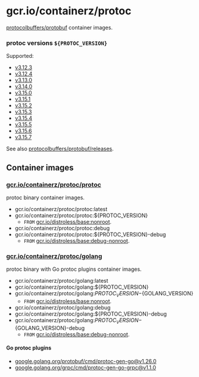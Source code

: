 # gcr.io/containerz/protoc

[protocolbuffers/protobuf][protocolbuffers/protobuf] container images.

### protoc versions `${PROTOC_VERSION}`

Supported:

- [v3.12.3](https://github.com/protocolbuffers/protobuf/releases/v3.12.3)
- [v3.12.4](https://github.com/protocolbuffers/protobuf/releases/v3.12.4)
- [v3.13.0](https://github.com/protocolbuffers/protobuf/releases/v3.13.0)
- [v3.14.0](https://github.com/protocolbuffers/protobuf/releases/v3.14.0)
- [v3.15.0](https://github.com/protocolbuffers/protobuf/releases/v3.15.0)
- [v3.15.1](https://github.com/protocolbuffers/protobuf/releases/v3.15.1)
- [v3.15.2](https://github.com/protocolbuffers/protobuf/releases/v3.15.2)
- [v3.15.3](https://github.com/protocolbuffers/protobuf/releases/v3.15.3)
- [v3.15.4](https://github.com/protocolbuffers/protobuf/releases/v3.15.4)
- [v3.15.5](https://github.com/protocolbuffers/protobuf/releases/v3.15.5)
- [v3.15.6](https://github.com/protocolbuffers/protobuf/releases/v3.15.6)
- [v3.15.7](https://github.com/protocolbuffers/protobuf/releases/v3.15.7)

See also [protocolbuffers/protobuf/releases][protocolbuffers/protobuf/releases].

## Container images

### [gcr.io/containerz/protoc/protoc][gcr.io/containerz/protoc/protoc]

protoc binary container images.

- gcr.io/containerz/protoc/protoc:latest
- gcr.io/containerz/protoc/protoc:${PROTOC_VERSION}
    - `FROM` [gcr.io/distroless/base:nonroot][gcr.io/distroless/base:nonroot].
- gcr.io/containerz/protoc/protoc:debug
- gcr.io/containerz/protoc/protoc:${PROTOC_VERSION}-debug
    - `FROM` [gcr.io/distroless/base:debug-nonroot][gcr.io/distroless/base:nonroot].

### [gcr.io/containerz/protoc/golang][gcr.io/containerz/protoc/golang]

protoc binary with Go protoc plugins container images.

- gcr.io/containerz/protoc/golang:latest
- gcr.io/containerz/protoc/golang:${PROTOC_VERSION}
- gcr.io/containerz/protoc/golang:${PROTOC_VERSION}-${GOLANG_VERSION}
    - `FROM` [gcr.io/distroless/base:nonroot][gcr.io/distroless/base:nonroot].
- gcr.io/containerz/protoc/golang:debug
- gcr.io/containerz/protoc/golang:${PROTOC_VERSION}-debug
- gcr.io/containerz/protoc/golang:${PROTOC_VERSION}-${GOLANG_VERSION}-debug
    - `FROM` [gcr.io/distroless/base:debug-nonroot][gcr.io/distroless/base:nonroot].

#### Go protoc plugins

- [google.golang.org/protobuf/cmd/protoc-gen-go@v1.26.0](https://github.com/protocolbuffers/protobuf-go/tree/v1.26.0)
- [google.golang.org/grpc/cmd/protoc-gen-go-grpc@v1.1.0](https://github.com/grpc/grpc-go/tree/cmd/protoc-gen-go-grpc/v1.1.0/cmd/protoc-gen-go-grpc)


<!-- links -->
[gcr.io/containerz/protoc/protoc]: https://console.cloud.google.com/gcr/images/containerz/GLOBAL/protoc/protoc
[gcr.io/containerz/protoc/golang]: https://console.cloud.google.com/gcr/images/containerz/GLOBAL/protoc/golang
[protocolbuffers/protobuf]: https://github.com/protocolbuffers/protobuf
[protocolbuffers/protobuf/releases]: https://github.com/protocolbuffers/protobuf/releases
[gcr.io/distroless/base:nonroot]: https://github.com/GoogleContainerTools/distroless/tree/master/base

